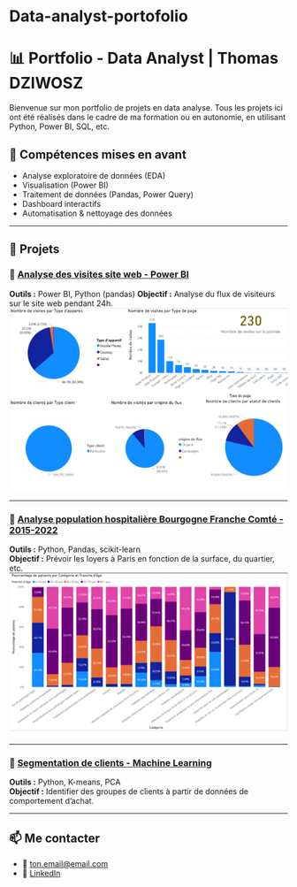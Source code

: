 # Data-analyst-portofolio

# 📊 Portfolio - Data Analyst | Thomas DZIWOSZ

Bienvenue sur mon portfolio de projets en data analyse. Tous les projets ici ont été réalisés dans le cadre de ma formation ou en autonomie, en utilisant Python, Power BI, SQL, etc.

## 🧠 Compétences mises en avant
- Analyse exploratoire de données (EDA)
- Visualisation (Power BI)
- Traitement de données (Pandas, Power Query)
- Dashboard interactifs
- Automatisation & nettoyage des données

---

## 🚀 Projets

### 🔹 [Analyse des visites site web - Power BI](https://github.com/thomasdziwosz/Projet-kiloutou) 
**Outils :** Power BI, Python (pandas)
**Objectif :** Analyse du flux de visiteurs sur le site web pendant 24h.
![dashboard](https://github.com/thomasdziwosz/Projet-kiloutou/blob/main/screenshot_dashboard_kiloutou.png)

---

### 🔹 [Analyse population hospitalière Bourgogne Franche Comté - 2015-2022](https://github.com/thomasdziwosz/Analyse-population-hospitali-re---Bourgogne-Franche-Comt---2015-2022)
**Outils :** Python, Pandas, scikit-learn  
**Objectif :** Prévoir les loyers à Paris en fonction de la surface, du quartier, etc.  
![dashboard](https://github.com/thomasdziwosz/Analyse-population-hospitali-re---Bourgogne-Franche-Comt---2015-2022/blob/main/screenshot_dashboard_analyse_population_hopistaliere_bourgogne.png)

---

### 🔹 [Segmentation de clients - Machine Learning](https://github.com/toncompte/segmentation-clients)
**Outils :** Python, K-means, PCA  
**Objectif :** Identifier des groupes de clients à partir de données de comportement d’achat.

---

## 📫 Me contacter
- 📧 [ton.email@email.com](mailto:ton.email@email.com)
- 💼 [LinkedIn](https://linkedin.com/in/tonprofil)
